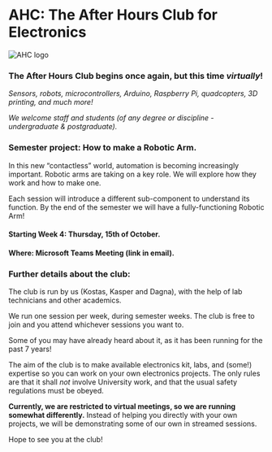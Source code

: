 # AHC: The After Hours Club for Electronics

![AHC logo](https://avatars2.githubusercontent.com/u/72740094)

### The After Hours Club begins once again, but this time *virtually*!

*Sensors, robots, microcontrollers, Arduino, Raspberry Pi, quadcopters, 3D printing, and much more!*

*We welcome staff and students (of any degree or discipline - undergraduate & postgraduate).*

### Semester project: How to make a Robotic Arm.

In this new “contactless” world, automation is becoming increasingly important. Robotic arms are taking on a key role.
We will explore how they work and how to make one. 

Each session will introduce a different sub-component to understand its function.
By the end of the semester we will have a fully-functioning Robotic Arm!

#### Starting Week 4: Thursday, 15th of October.

#### Where: Microsoft Teams Meeting (link in email).

### Further details about the club:

The club is run by us (Kostas, Kasper and Dagna), with the help of lab technicians and other academics.

We run one session per week, during semester weeks. The club is free to join and you attend whichever sessions you want to.

Some of you may have already heard about it, as it has been running for the past 7 years!

The aim of the club is to make available electronics kit, labs, and (some!) expertise so you can work on your own electronics projects.
The only rules are that it shall *not* involve University work, and that the usual safety regulations must be obeyed.

**Currently, we are restricted to virtual meetings, so we are running somewhat differently.**
Instead of helping you directly with your own projects, we will be demonstrating some of our own in streamed sessions.

Hope to see you at the club!
